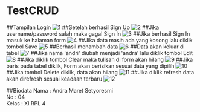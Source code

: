 # TestCRUD
##Tampilan Login
![1](https://cloud.githubusercontent.com/assets/22126069/23584588/3a993826-0198-11e7-85db-1ac949110224.PNG)
##Setelah berhasil Sign Up
![2](https://cloud.githubusercontent.com/assets/22126069/23584589/3a9e3934-0198-11e7-8892-cb4c6c71b05b.PNG)
##Jika username/password salah maka gagal Sign In
![3](https://cloud.githubusercontent.com/assets/22126069/23584590/3aa188b4-0198-11e7-8de0-6d70423f1b7f.PNG)
##Jika berhasil Sign In masuk ke halaman form
![4](https://cloud.githubusercontent.com/assets/22126069/23584591/3aa630e4-0198-11e7-9665-c10504f1ef10.PNG)
##Jika data masih ada yang kosong lalu diklik tombol Save
![5](https://cloud.githubusercontent.com/assets/22126069/23584592/3aabb9b0-0198-11e7-8c34-22442897e699.PNG)
##Berhasil menambah data
![6](https://cloud.githubusercontent.com/assets/22126069/23584593/3aae8d16-0198-11e7-9d6b-2d582d12b2a0.PNG)
##Data akan keluar di tabel
![7](https://cloud.githubusercontent.com/assets/22126069/23584594/3ad4f3b6-0198-11e7-8c9a-04537fe379f2.PNG)
##Jika nama 'andri' diubah menjadi 'andra' lalu diklik tombol Edit
![8](https://cloud.githubusercontent.com/assets/22126069/23584595/3b0de888-0198-11e7-8c7c-79961391ad4f.PNG)
##Jika diklik tombol Clear maka tulisan di form akan hilang
![9](https://cloud.githubusercontent.com/assets/22126069/23584596/3b447b28-0198-11e7-9ba5-3d27743d644d.PNG)
##Jika baris pada tabel diklik, Form akan berisikan sesuai data yang dipilih
![10](https://cloud.githubusercontent.com/assets/22126069/23584597/3b7a3dda-0198-11e7-9257-5d6ae6450b12.PNG)
##Jika tombol Delete diklik, data akan hilang
![11](https://cloud.githubusercontent.com/assets/22126069/23584598/3bb7495a-0198-11e7-83f5-287a9be91e74.PNG)
##Jika diklik refresh data akan direfresh sesuai keadaan terbaru
![12](https://cloud.githubusercontent.com/assets/22126069/23584599/3bba60cc-0198-11e7-9bab-7de3d05b118e.PNG)

##Biodata
Nama : Andra Maret Setyoresmi
<br>No : 04
<br>Kelas : XI RPL 4
